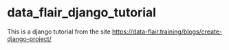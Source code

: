 # data_flair_django_tutorial
This is a django tutorial from the site https://data-flair.training/blogs/create-django-project/
